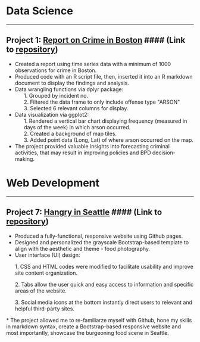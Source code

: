 # Data Science
***
## Project 1: **[Report on Crime in Boston](https://richdait.github.io/Extra-Credit---Crime-in-Boston/)** #### (Link to [repository](https://github.com/richdait/Extra-Credit---Crime-in-Boston))
* Created a report using time series data with a minimum of 1000 observations for crime in Boston.
* Produced code with an R script file, then, inserted it into an R markdown document to display the findings and analysis.
* Data wrangling functions via dplyr package:
  <ul> 1. Grouped by incident no. </ul>
  <ul> 2. Filtered the data frame to only include offense type "ARSON" </ul>
  <ul> 3. Selected 6 relevant columns for display. </ul>
* Data visualization via ggplot2:
  <ul> 1. Rendered a vertical bar chart displaying frequency (measured in days of the week) in which arson occurred. </ul>
  <ul> 2. Created a background of map tiles.</ul>
  <ul> 3. Added point data (Long, Lat) of where arson occurred on the map.</ul>
* The project provided valuable insights into forecasting criminal activities, that may result in improving policies and BPD decision-making.

# Web Development
***
## Project 7: **[Hangry in Seattle](https://richdait.github.io/)** #### (Link to [repository](https://github.com/richdait/richdait.github.io))
* Produced a fully-functional, responsive website using Github pages.
* Designed and personalized the grayscale Bootstrap-based template to align with the aesthetic and theme - food photography.
* User interface (UI) design:
<ul> 1. CSS and HTML codes were modified to facilitate usability and improve site content organization. </ul>
<ul> 2. Tabs allow the user quick and easy access to information and specific areas of the website. </ul>
<ul> 3. Social media icons at the bottom instantly direct users to relevant and helpful third-party sites. </ul>
* The project allowed me to re-familiarze myself with Github, hone my skills in markdown syntax, create a Bootstrap-based responsive website and most importantly, showcase the burgeoning food scene in Seattle.  
